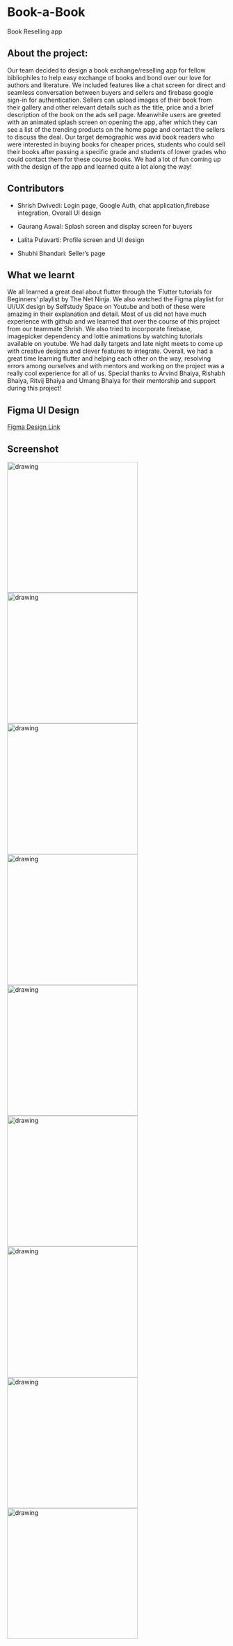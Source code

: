 # Book-a-Book
Book Reselling app


## About the project:

Our team decided to design a book exchange/reselling app for fellow bibliophiles to
help easy exchange of books and bond over our love for authors and literature. We
included features like a chat screen for direct and seamless conversation between
buyers and sellers and firebase google sign-in for authentication. Sellers can upload
images of their book from their gallery and other relevant details such as the title,
price and a brief description of the book on the ads sell page. Meanwhile users are
greeted with an animated splash screen on opening the app, after which they can see
a list of the trending products on the home page and contact the sellers to discuss the
deal. Our target demographic was avid book readers who were interested in buying
books for cheaper prices, students who could sell their books after passing a specific
grade and students of lower grades who could contact them for these course books.
We had a lot of fun coming up with the design of the app and learned quite a lot
along the way!


## Contributors


- Shrish Dwivedi: Login page, Google Auth, chat application,firebase integration, Overall UI design

- Gaurang Aswal: Splash screen and display screen for buyers

- Lalita Pulavarti: Profile screen and UI design

- Shubhi Bhandari: Seller’s page


## What we learnt

We all learned a great deal about flutter through the ‘Flutter tutorials for Beginners’
playlist by The Net Ninja. We also watched the Figma playlist for UI/UX design by
Selfstudy Space on Youtube and both of these were amazing in their explanation and
detail. Most of us did not have much experience with github and we learned 
that over the course of this project from our teammate Shrish.
We also tried to incorporate firebase, imagepicker dependency and lottie animations
by watching tutorials available on youtube. We had daily targets and late night meets
to come up with creative designs and clever features to integrate. Overall, we had a
great time learning flutter and helping each other on the way, resolving errors among
ourselves and with mentors and working on the project was a really cool experience
for all of us. Special thanks to Arvind Bhaiya, Rishabh Bhaiya, Ritvij Bhaiya and
Umang Bhaiya for their mentorship and support during this project!

## Figma UI Design
<a href="https://www.figma.com/file/3lt2pMFY6akCnaHafvigwn/Book-a-Book?node-id=0%3A1" target="_blank">Figma Design Link</a>

## Screenshot
  <p float="left">
<img src="https://user-images.githubusercontent.com/72087189/119714052-05f58580-be80-11eb-9b86-08d0ed2b72b1.jpeg" alt="drawing" width="300" />
<img src="https://user-images.githubusercontent.com/72087189/119714311-5a990080-be80-11eb-8cc3-8e71e8f0ee68.jpeg" alt="drawing" width="300" />
<img src="https://user-images.githubusercontent.com/72087189/119714332-5f5db480-be80-11eb-861a-98c775dfe2fc.jpeg" alt="drawing" width="300" />
<img src="https://user-images.githubusercontent.com/72087189/119714387-713f5780-be80-11eb-80f5-a8d538c061d6.jpeg" alt="drawing" width="300" />
<img src="https://user-images.githubusercontent.com/72087189/119714448-84522780-be80-11eb-8f80-14de961e525c.jpeg" alt="drawing" width="300" />
<img src="https://user-images.githubusercontent.com/72087189/119714391-72708480-be80-11eb-9e48-427031d388d0.jpeg" alt="drawing" width="300" />
<img src="https://user-images.githubusercontent.com/72087189/119714394-73091b00-be80-11eb-9d79-7c05175757bc.jpeg" alt="drawing" width="300" />
<img src="https://user-images.githubusercontent.com/72087189/119714397-73a1b180-be80-11eb-857d-65a9d6651996.jpeg" alt="drawing" width="300" />
<img src="https://user-images.githubusercontent.com/72087189/119714398-73a1b180-be80-11eb-8be5-060df1d4d314.jpeg" alt="drawing" width="300" />

</p>










